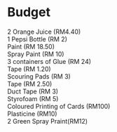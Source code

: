 Budget
======
2 Orange Juice (RM4.40)<br>
1 Pepsi Bottle (RM 2)<br>
Paint (RM 18.50)<br>
Spray Paint (RM 10)<br>
3 containers of Glue (RM 24)<br>
Tape (RM 1.20)<br>
Scouring Pads (RM 3)<br>
Tape (RM 2.50)<br>
Duct Tape (RM 3)<br>
Styrofoam (RM 5)<br>
Coloured Printing of Cards (RM100)<br>
Plasticine (RM10)<br>
2 Green Spray Praint(RM12)<br>
